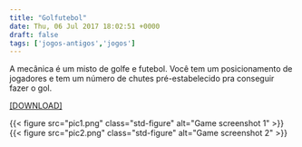 ```yaml
---
title: "Golfutebol"
date: Thu, 06 Jul 2017 18:02:51 +0000
draft: false
tags: ['jogos-antigos','jogos']
---
```


A mecânica é um misto de golfe e futebol. Você tem um posicionamento de jogadores e tem um número de chutes pré-estabelecido pra conseguir fazer o gol.

[\[DOWNLOAD\]](https://www.dropbox.com/s/lvczbqy8a8wws7t/Golfutebol.zip?dl=0)

{{< figure src="pic1.png" class="std-figure" alt="Game screenshot 1" >}}
{{< figure src="pic2.png" class="std-figure" alt="Game screenshot 2" >}}